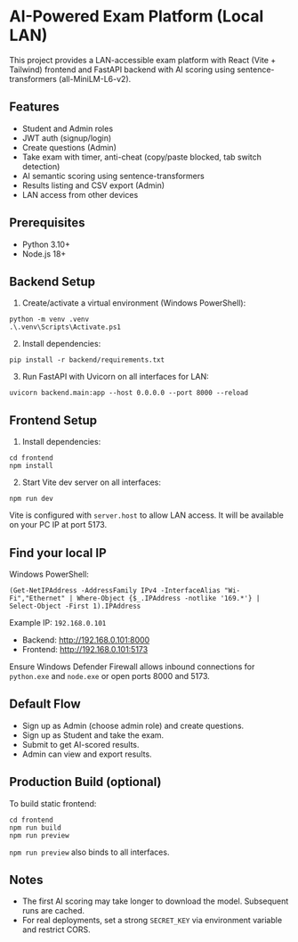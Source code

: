 # AI-Powered Exam Platform (Local LAN)

This project provides a LAN-accessible exam platform with React (Vite + Tailwind) frontend and FastAPI backend with AI scoring using sentence-transformers (all-MiniLM-L6-v2).

## Features
- Student and Admin roles
- JWT auth (signup/login)
- Create questions (Admin)
- Take exam with timer, anti-cheat (copy/paste blocked, tab switch detection)
- AI semantic scoring using sentence-transformers
- Results listing and CSV export (Admin)
- LAN access from other devices

## Prerequisites
- Python 3.10+
- Node.js 18+

## Backend Setup
1. Create/activate a virtual environment (Windows PowerShell):
```
python -m venv .venv
.\.venv\Scripts\Activate.ps1
```
2. Install dependencies:
```
pip install -r backend/requirements.txt
```
3. Run FastAPI with Uvicorn on all interfaces for LAN:
```
uvicorn backend.main:app --host 0.0.0.0 --port 8000 --reload
```

## Frontend Setup
1. Install dependencies:
```
cd frontend
npm install
```
2. Start Vite dev server on all interfaces:
```
npm run dev
```
Vite is configured with `server.host` to allow LAN access. It will be available on your PC IP at port 5173.

## Find your local IP
Windows PowerShell:
```
(Get-NetIPAddress -AddressFamily IPv4 -InterfaceAlias "Wi-Fi","Ethernet" | Where-Object {$_.IPAddress -notlike '169.*'} | Select-Object -First 1).IPAddress
```
Example IP: `192.168.0.101`
- Backend: http://192.168.0.101:8000
- Frontend: http://192.168.0.101:5173

Ensure Windows Defender Firewall allows inbound connections for `python.exe` and `node.exe` or open ports 8000 and 5173.

## Default Flow
- Sign up as Admin (choose admin role) and create questions.
- Sign up as Student and take the exam.
- Submit to get AI-scored results.
- Admin can view and export results.

## Production Build (optional)
To build static frontend:
```
cd frontend
npm run build
npm run preview
```
`npm run preview` also binds to all interfaces.

## Notes
- The first AI scoring may take longer to download the model. Subsequent runs are cached.
- For real deployments, set a strong `SECRET_KEY` via environment variable and restrict CORS.
